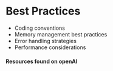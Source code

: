 # Best Practices

- Coding conventions
- Memory management best practices
- Error handling strategies
- Performance considerations


#### Resources found on openAI